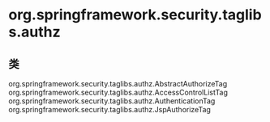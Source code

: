 # org.springframework.security.taglibs.authz

## 类

org.springframework.security.taglibs.authz.AbstractAuthorizeTag
org.springframework.security.taglibs.authz.AccessControlListTag
org.springframework.security.taglibs.authz.AuthenticationTag
org.springframework.security.taglibs.authz.JspAuthorizeTag




